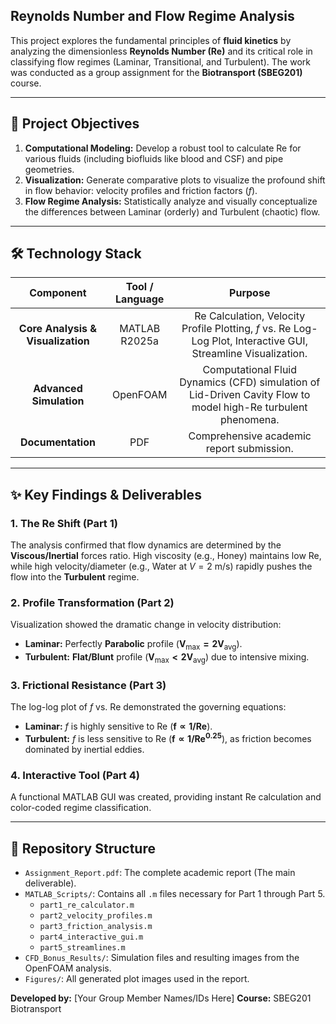 
## Reynolds Number and Flow Regime Analysis

This project explores the fundamental principles of **fluid kinetics** by analyzing the dimensionless **Reynolds Number (Re)** and its critical role in classifying flow regimes (Laminar, Transitional, and Turbulent). The work was conducted as a group assignment for the **Biotransport (SBEG201)** course.

---

## 🎯 Project Objectives

1.  **Computational Modeling:** Develop a robust tool to calculate Re for various fluids (including biofluids like blood and CSF) and pipe geometries.
2.  **Visualization:** Generate comparative plots to visualize the profound shift in flow behavior: velocity profiles and friction factors ($f$).
3.  **Flow Regime Analysis:** Statistically analyze and visually conceptualize the differences between Laminar (orderly) and Turbulent (chaotic) flow.

---

## 🛠️ Technology Stack

| Component | Tool / Language | Purpose |
| :---: | :---: | :---: |
| **Core Analysis & Visualization** | MATLAB R2025a | Re Calculation, Velocity Profile Plotting, $f$ vs. Re Log-Log Plot, Interactive GUI, Streamline Visualization. |
| **Advanced Simulation** | OpenFOAM | Computational Fluid Dynamics (CFD) simulation of Lid-Driven Cavity Flow to model high-Re turbulent phenomena. |
| **Documentation** | PDF | Comprehensive academic report submission. |

---

## ✨ Key Findings & Deliverables

### 1. The Re Shift (Part 1)
The analysis confirmed that flow dynamics are determined by the $\mathbf{Viscous/Inertial}$ forces ratio. High viscosity (e.g., Honey) maintains low Re, while high velocity/diameter (e.g., Water at $V=2 \text{ m/s}$) rapidly pushes the flow into the **Turbulent** regime.

### 2. Profile Transformation (Part 2)
Visualization showed the dramatic change in velocity distribution:
* **Laminar:** Perfectly **Parabolic** profile ($\mathbf{V_{\text{max}} = 2 V_{\text{avg}}}$).
* **Turbulent:** **Flat/Blunt** profile ($\mathbf{V_{\text{max}} < 2 V_{\text{avg}}}$) due to intensive mixing.

### 3. Frictional Resistance (Part 3)
The log-log plot of $f$ vs. Re demonstrated the governing equations:
* **Laminar:** $f$ is highly sensitive to Re ($\mathbf{f \propto 1/Re}$).
* **Turbulent:** $f$ is less sensitive to Re ($\mathbf{f \propto 1/Re^{0.25}}$), as friction becomes dominated by inertial eddies.

### 4. Interactive Tool (Part 4)
A functional MATLAB GUI was created, providing instant $\text{Re}$ calculation and color-coded regime classification.

---

## 📄 Repository Structure

* `Assignment_Report.pdf`: The complete academic report (The main deliverable).
* `MATLAB_Scripts/`: Contains all `.m` files necessary for Part 1 through Part 5.
    * `part1_re_calculator.m`
    * `part2_velocity_profiles.m`
    * `part3_friction_analysis.m`
    * `part4_interactive_gui.m`
    * `part5_streamlines.m`
* `CFD_Bonus_Results/`: Simulation files and resulting images from the OpenFOAM analysis.
* `Figures/`: All generated plot images used in the report.


**Developed by:** [Your Group Member Names/IDs Here]
**Course:** SBEG201 Biotransport
